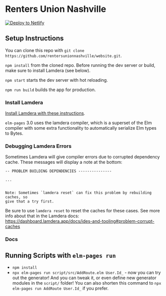 # Renters Union Nashville

[![Deploy to Netlify](https://www.netlify.com/img/deploy/button.svg)](https://app.netlify.com/start/deploy?repository=https://github.com/rentersunionnashville/website)

## Setup Instructions

You can clone this repo with
`git clone https://github.com/rentersunionnashville/website.git`.

`npm install` from the cloned repo. Before running the dev server or build, make
sure to install Lamdera (see below).

`npm start` starts the dev server with hot reloading.

`npm run build` builds the app for production.

### Install Lamdera

[Install Lamdera with these instructions](https://dashboard.lamdera.app/docs/download).

`elm-pages` 3.0 uses the lamdera compiler, which is a superset of the Elm
compiler with some extra functionality to automatically serialize Elm types to
Bytes.

### Debugging Lamdera Errors

Sometimes Lamdera will give compiler errors due to corrupted dependency cache.
These messages will display a note at the bottom:

```
-- PROBLEM BUILDING DEPENDENCIES ---------------

...


Note: Sometimes `lamdera reset` can fix this problem by rebuilding caches, so
give that a try first.
```

Be sure to use `lamdera reset` to reset the caches for these cases. See more
info about that in the Lamdera docs:
https://dashboard.lamdera.app/docs/ides-and-tooling#problem-corrupt-caches

### Docs

## Running Scripts with `elm-pages run`

- `npm install`
- `npx elm-pages run script/src/AddRoute.elm User.Id_` - now you can try out the
  generator! And you can tweak it, or even define new generator modules in the
  `script/` folder! You can also shorten this command to
  `npx elm-pages run AddRoute User.Id_` if you prefer.
